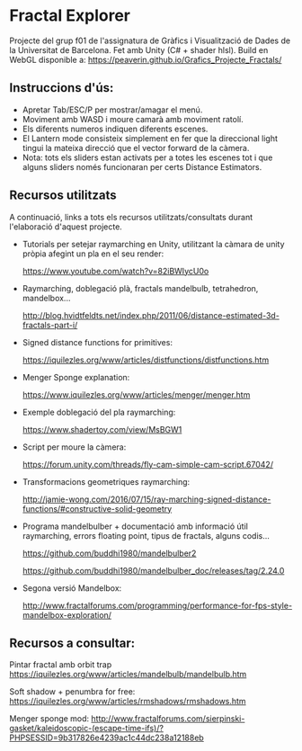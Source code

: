 # Fractal Explorer
Projecte del grup f01 de l'assignatura de Gràfics i Visualització de Dades de la Universitat de Barcelona.
Fet amb Unity (C# + shader hlsl).
Build en WebGL disponible a: https://peaverin.github.io/Grafics_Projecte_Fractals/
## Instruccions d'ús:

- Apretar Tab/ESC/P per mostrar/amagar el menú.
- Moviment amb WASD i moure camarà amb moviment ratolí.
- Els diferents numeros indiquen diferents escenes.
- El Lantern mode consisteix simplement en fer que la direccional light tingui la mateixa direcció que el vector forward de la càmera.
- Nota: tots els sliders estan activats per a totes les escenes tot i que alguns sliders només funcionaran per certs Distance Estimators.

## Recursos utilitzats
A continuació, links a tots els recursos utilitzats/consultats durant l'elaboració d'aquest projecte.

- Tutorials per setejar raymarching en Unity, utilitzant la càmara de unity pròpia afegint un pla en el seu render:
  
  https://www.youtube.com/watch?v=82iBWIycU0o

- Raymarching, doblegació plà, fractals mandelbulb, tetrahedron, mandelbox...

  http://blog.hvidtfeldts.net/index.php/2011/06/distance-estimated-3d-fractals-part-i/
  
- Signed distance functions for primitives:

  https://iquilezles.org/www/articles/distfunctions/distfunctions.htm
  
- Menger Sponge explanation:

  https://www.iquilezles.org/www/articles/menger/menger.htm
  
- Exemple doblegació del pla raymarching:

  https://www.shadertoy.com/view/MsBGW1
  
- Script per moure la càmera:

  https://forum.unity.com/threads/fly-cam-simple-cam-script.67042/

- Transformacions geometriques raymarching:

  http://jamie-wong.com/2016/07/15/ray-marching-signed-distance-functions/#constructive-solid-geometry
  
  
- Programa mandelbulber + documentació amb informació útil raymarching, errors floating point, tipus de fractals, alguns codis...

    https://github.com/buddhi1980/mandelbulber2
    
    https://github.com/buddhi1980/mandelbulber_doc/releases/tag/2.24.0
    
- Segona versió Mandelbox:

    http://www.fractalforums.com/programming/performance-for-fps-style-mandelbox-exploration/

## Recursos a consultar:

Pintar fractal amb orbit trap https://iquilezles.org/www/articles/mandelbulb/mandelbulb.htm

Soft shadow + penumbra for free: https://iquilezles.org/www/articles/rmshadows/rmshadows.htm

Menger sponge mod: http://www.fractalforums.com/sierpinski-gasket/kaleidoscopic-(escape-time-ifs)/?PHPSESSID=9b317826e4239ac1c44dc238a12188eb

